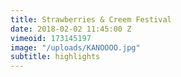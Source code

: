 ```yaml
---
title: Strawberries & Creem Festival
date: 2018-02-02 11:45:00 Z
vimeoid: 173145197
image: "/uploads/KANOOOO.jpg"
subtitle: highlights
---
```


